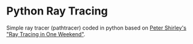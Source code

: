 # Python Ray Tracing

Simple ray tracer (pathtracer) coded in python based on [Peter Shirley's "Ray Tracing in One Weekend"](https://raytracing.github.io/).